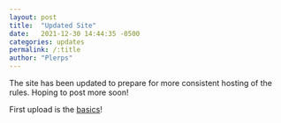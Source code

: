 ```yaml
---
layout: post
title:  "Updated Site"
date:   2021-12-30 14:44:35 -0500
categories: updates
permalink: /:title
author: "Plerps"
---
```


The site has been updated to prepare for more consistent hosting of the rules.  Hoping to post more soon!

First upload is the [basics](Basics.html)!
